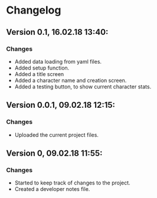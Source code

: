 # Changelog
## Version 0.1, 16.02.18 13:40:
### Changes
* Added data loading from yaml files.
* Added setup function.
* Added a title screen
* Added a character name and creation screen.
* Added a testing button, to show current character stats.

## Version 0.0.1, 09.02.18 12:15:
### Changes
* Uploaded the current project files.

## Version 0, 09.02.18 11:55:
### Changes
* Started to keep track of changes to the project.
* Created a developer notes file.
